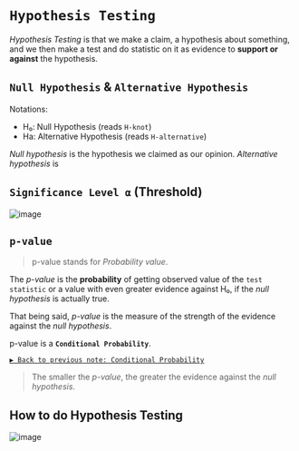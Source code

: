 # `Hypothesis Testing`

_Hypothesis Testing_ is that we make a claim, a hypothesis about something, and we then make a test and do statistic on it as evidence to **support or against** the hypothesis. 

## `Null Hypothesis` & `Alternative Hypothesis`

Notations:
- H₀: Null Hypothesis (reads `H-knot`)
- Ha: Alternative Hypothesis (reads `H-alternative`)

_Null hypothesis_ is the hypothesis we claimed as our opinion.
_Alternative hypothesis_ is 

## `Significance Level ⍺` (Threshold)

![image](https://user-images.githubusercontent.com/14041622/45202814-be340780-b2ac-11e8-9fa0-3b3dc088877b.png)


## `p-value`
> p-value stands for _Probability value_.

The _p-value_ is the **probability** of getting observed value of the `test statistic` or a value with even greater evidence against H₀, if the _null hypothesis_ is actually true.

That being said, _p-value_ is the measure of the strength of the evidence against the _null hypothesis_.

p-value is a **`Conditional Probability`**.

[`▶︎ Back to previous note: Conditional Probability`](https://github.com/solomonxie/solomonxie.github.io/issues/50#issuecomment-412445737)


> The smaller the _p-value_, the greater the evidence against the _null hypothesis_.



## How  to do Hypothesis Testing

![image](https://user-images.githubusercontent.com/14041622/45165275-14f6fe00-b227-11e8-97e1-fe7854f01b08.png)
